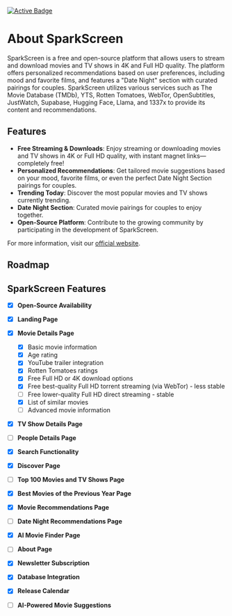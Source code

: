 [![Active Badge](https://status.tdvorak.dev/api/badge/1/status)](https://status.tdvorak.dev)

# About SparkScreen

SparkScreen is a free and open-source platform that allows users to stream and download movies and TV shows in 4K and Full HD quality. The platform offers personalized recommendations based on user preferences, including mood and favorite films, and features a "Date Night" section with curated pairings for couples. SparkScreen utilizes various services such as The Movie Database (TMDb), YTS, Rotten Tomatoes, WebTor, OpenSubtitles, JustWatch, Supabase, Hugging Face, Llama, and 1337x to provide its content and recommendations.

## Features

- **Free Streaming & Downloads**: Enjoy streaming or downloading movies and TV shows in 4K or Full HD quality, with instant magnet links—completely free!
- **Personalized Recommendations**: Get tailored movie suggestions based on your mood, favorite films, or even the perfect Date Night Section pairings for couples.
- **Trending Today**: Discover the most popular movies and TV shows currently trending.
- **Date Night Section**: Curated movie pairings for couples to enjoy together.
- **Open-Source Platform**: Contribute to the growing community by participating in the development of SparkScreen.

For more information, visit our [official website](https://spark.tdvorak.dev).


## Roadmap

## SparkScreen Features  

- [x] **Open-Source Availability**
- [x] **Landing Page**  
- [x] **Movie Details Page**  
    - [x] Basic movie information  
    - [x] Age rating  
    - [x] YouTube trailer integration  
    - [x] Rotten Tomatoes ratings  
    - [x] Free Full HD or 4K download options  
    - [x] Free best-quality Full HD torrent streaming (via WebTor) - less stable  
    - [ ] Free lower-quality Full HD direct streaming - stable  
    - [x] List of similar movies  
    - [ ] Advanced movie information  
- [x] **TV Show Details Page**  
- [ ] **People Details Page**  
- [x] **Search Functionality**  
- [x] **Discover Page**  
- [ ] **Top 100 Movies and TV Shows Page**  
- [x] **Best Movies of the Previous Year Page**  
- [x] **Movie Recommendations Page**  
- [ ] **Date Night Recommendations Page**  
- [x] **AI Movie Finder Page**  
- [ ] **About Page**  
- [x] **Newsletter Subscription**  
- [x] **Database Integration**  
- [x] **Release Calendar**  
- [ ] **AI-Powered Movie Suggestions**  

